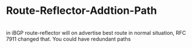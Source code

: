 # Route-Reflector-Addtion-Path
<br />
in iBGP route-reflector will on advertise best route in normal situation, RFC 7911 changed that. You could have redundant paths
